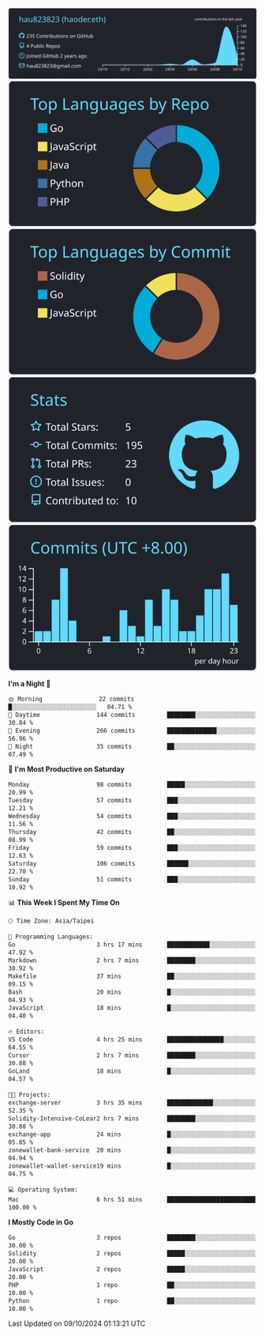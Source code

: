 [![](https://raw.githubusercontent.com/hau823823/hau823823/master/profile-summary-card-output/react/0-profile-details.svg)](https://github.com/vn7n24fzkq/github-profile-summary-cards)
[![](https://raw.githubusercontent.com/hau823823/hau823823/master/profile-summary-card-output/react/1-repos-per-language.svg)](https://github.com/vn7n24fzkq/github-profile-summary-cards) [![](https://raw.githubusercontent.com/hau823823/hau823823/master/profile-summary-card-output/react/2-most-commit-language.svg)](https://github.com/vn7n24fzkq/github-profile-summary-cards)
[![](https://raw.githubusercontent.com/hau823823/hau823823/master/profile-summary-card-output/react/3-stats.svg)](https://github.com/vn7n24fzkq/github-profile-summary-cards) [![](https://raw.githubusercontent.com/hau823823/hau823823/master/profile-summary-card-output/react/4-productive-time.svg)](https://github.com/vn7n24fzkq/github-profile-summary-cards)

<!--START_SECTION:waka-->
**I'm a Night 🦉** 

```text
🌞 Morning                22 commits          █░░░░░░░░░░░░░░░░░░░░░░░░   04.71 % 
🌆 Daytime                144 commits         ████████░░░░░░░░░░░░░░░░░   30.84 % 
🌃 Evening                266 commits         ██████████████░░░░░░░░░░░   56.96 % 
🌙 Night                  35 commits          ██░░░░░░░░░░░░░░░░░░░░░░░   07.49 % 
```
📅 **I'm Most Productive on Saturday** 

```text
Monday                   98 commits          █████░░░░░░░░░░░░░░░░░░░░   20.99 % 
Tuesday                  57 commits          ███░░░░░░░░░░░░░░░░░░░░░░   12.21 % 
Wednesday                54 commits          ███░░░░░░░░░░░░░░░░░░░░░░   11.56 % 
Thursday                 42 commits          ██░░░░░░░░░░░░░░░░░░░░░░░   08.99 % 
Friday                   59 commits          ███░░░░░░░░░░░░░░░░░░░░░░   12.63 % 
Saturday                 106 commits         ██████░░░░░░░░░░░░░░░░░░░   22.70 % 
Sunday                   51 commits          ███░░░░░░░░░░░░░░░░░░░░░░   10.92 % 
```


📊 **This Week I Spent My Time On** 

```text
🕑︎ Time Zone: Asia/Taipei

💬 Programming Languages: 
Go                       3 hrs 17 mins       ████████████░░░░░░░░░░░░░   47.92 % 
Markdown                 2 hrs 7 mins        ████████░░░░░░░░░░░░░░░░░   30.92 % 
Makefile                 37 mins             ██░░░░░░░░░░░░░░░░░░░░░░░   09.15 % 
Bash                     20 mins             █░░░░░░░░░░░░░░░░░░░░░░░░   04.93 % 
JavaScript               18 mins             █░░░░░░░░░░░░░░░░░░░░░░░░   04.40 % 

🔥 Editors: 
VS Code                  4 hrs 25 mins       ████████████████░░░░░░░░░   64.55 % 
Cursor                   2 hrs 7 mins        ████████░░░░░░░░░░░░░░░░░   30.88 % 
GoLand                   18 mins             █░░░░░░░░░░░░░░░░░░░░░░░░   04.57 % 

🐱‍💻 Projects: 
exchange-server          3 hrs 35 mins       █████████████░░░░░░░░░░░░   52.35 % 
Solidity-Intensive-CoLear2 hrs 7 mins        ████████░░░░░░░░░░░░░░░░░   30.88 % 
exchange-app             24 mins             █░░░░░░░░░░░░░░░░░░░░░░░░   05.85 % 
zonewallet-bank-service  20 mins             █░░░░░░░░░░░░░░░░░░░░░░░░   04.94 % 
zonewallet-wallet-service19 mins             █░░░░░░░░░░░░░░░░░░░░░░░░   04.75 % 

💻 Operating System: 
Mac                      6 hrs 51 mins       █████████████████████████   100.00 % 
```

**I Mostly Code in Go** 

```text
Go                       3 repos             ████████░░░░░░░░░░░░░░░░░   30.00 % 
Solidity                 2 repos             █████░░░░░░░░░░░░░░░░░░░░   20.00 % 
JavaScript               2 repos             █████░░░░░░░░░░░░░░░░░░░░   20.00 % 
PHP                      1 repo              ██░░░░░░░░░░░░░░░░░░░░░░░   10.00 % 
Python                   1 repo              ██░░░░░░░░░░░░░░░░░░░░░░░   10.00 % 
```




 Last Updated on 09/10/2024 01:13:21 UTC
<!--END_SECTION:waka-->
